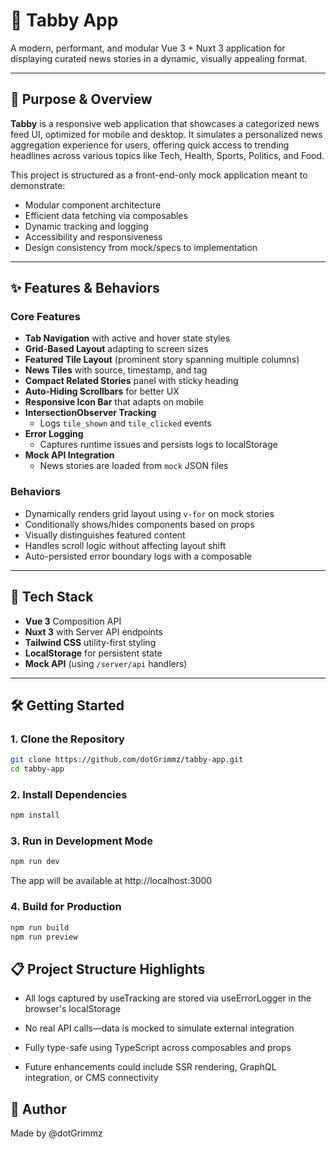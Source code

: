 # 📰 Tabby App

A modern, performant, and modular Vue 3 + Nuxt 3 application for displaying curated news stories in a dynamic, visually appealing format.

---

## 🚀 Purpose & Overview

**Tabby** is a responsive web application that showcases a categorized news feed UI, optimized for mobile and desktop. It simulates a personalized news aggregation experience for users, offering quick access to trending headlines across various topics like Tech, Health, Sports, Politics, and Food.

This project is structured as a front-end-only mock application meant to demonstrate:

- Modular component architecture
- Efficient data fetching via composables
- Dynamic tracking and logging
- Accessibility and responsiveness
- Design consistency from mock/specs to implementation

---

## ✨ Features & Behaviors

### Core Features

- **Tab Navigation** with active and hover state styles
- **Grid-Based Layout** adapting to screen sizes
- **Featured Tile Layout** (prominent story spanning multiple columns)
- **News Tiles** with source, timestamp, and tag
- **Compact Related Stories** panel with sticky heading
- **Auto-Hiding Scrollbars** for better UX
- **Responsive Icon Bar** that adapts on mobile
- **IntersectionObserver Tracking**
  - Logs `tile_shown` and `tile_clicked` events
- **Error Logging**
  - Captures runtime issues and persists logs to localStorage
- **Mock API Integration**
  - News stories are loaded from `mock` JSON files

### Behaviors

- Dynamically renders grid layout using `v-for` on mock stories
- Conditionally shows/hides components based on props
- Visually distinguishes featured content
- Handles scroll logic without affecting layout shift
- Auto-persisted error boundary logs with a composable

---

## 🧪 Tech Stack

- **Vue 3** Composition API
- **Nuxt 3** with Server API endpoints
- **Tailwind CSS** utility-first styling
- **LocalStorage** for persistent state
- **Mock API** (using `/server/api` handlers)

---

## 🛠️ Getting Started

### 1. Clone the Repository

```bash
git clone https://github.com/dotGrimmz/tabby-app.git
cd tabby-app
```

### 2. Install Dependencies

```bash
npm install
```

### 3. Run in Development Mode

```bash
npm run dev
```

The app will be available at http://localhost:3000

### 4. Build for Production

```bash
npm run build
npm run preview
```


## 📋 Project Structure Highlights

- All logs captured by useTracking are stored via useErrorLogger in the browser's localStorage

- No real API calls—data is mocked to simulate external integration

- Fully type-safe using TypeScript across composables and props

- Future enhancements could include SSR rendering, GraphQL integration, or CMS connectivity

## 👤 Author

Made by @dotGrimmz
